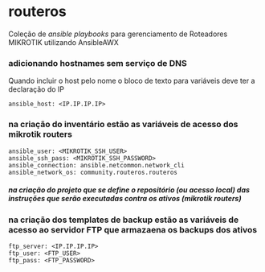 # routeros
Coleção de *ansible playbooks* para gerenciamento de Roteadores MIKROTIK utilizando AnsibleAWX


### adicionando hostnames sem serviço de DNS

Quando incluir o host pelo nome o bloco de texto para variáveis deve ter a declaração do IP 

`ansible_host: <IP.IP.IP.IP>`

### na criação do inventário estão as variáveis de acesso dos mikrotik routers

`ansible_user: <MIKROTIK_SSH_USER>`\
`ansible_ssh_pass: <MIKROTIK_SSH_PASSWORD>`\
`ansible_connection: ansible.netcommon.network_cli`\
`ansible_network_os: community.routeros.routeros`

##### na criação do projeto que se define o repositório (ou acesso local) das instruções que serão executadas contra os ativos (mikrotik routers)

### na criação dos templates de backup estão as variáveis de acesso ao servidor FTP que armazaena os backups dos ativos

 `ftp_server: <IP.IP.IP.IP>`\
 `ftp_user: <FTP_USER>`\
 `ftp_pass: <FTP_PASSWORD>`
